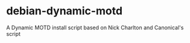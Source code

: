 debian-dynamic-motd
===================

A Dynamic MOTD install script based on Nick Charlton and Canonical's script
